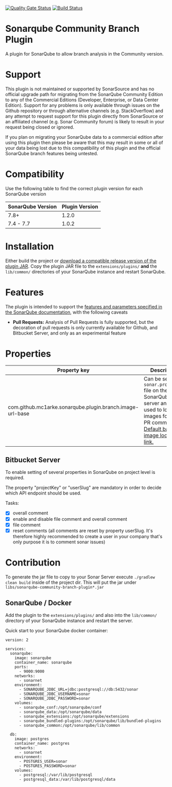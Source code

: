 [![Quality Gate Status](https://sonarcloud.io/api/project_badges/measure?project=mc1arke_sonarqube-community-branch-plugin&metric=alert_status)](https://sonarcloud.io/dashboard?id=mc1arke_sonarqube-community-branch-plugin) [![Build Status](https://travis-ci.org/mc1arke/sonarqube-community-branch-plugin.svg?branch=master)](https://travis-ci.org/mc1arke/sonarqube-community-branch-plugin)

# Sonarqube Community Branch Plugin
A plugin for SonarQube to allow branch analysis in the Community version.

# Support
This plugin is not maintained or supported by SonarSource and has no official upgrade path for migrating from the SonarQube Community Edition to any of the Commercial Editions (Developer, Enterprise, or Data Center Edition). Support for any problems is only available through issues on the Github repository or through alternative channels (e.g. StackOverflow) and any attempt to request support for this plugin directly from SonarSource or an affiliated channel (e.g. Sonar Community forum) is likely to result in your request being closed or ignored.

If you plan on migrating your SonarQube data to a commercial edition after using this plugin then please be aware that this may result in some or all of your data being lost due to this compatibility of this plugin and the official SonarQube branch features being untested.

# Compatibility
Use the following table to find the correct plugin version for each SonarQube version

SonarQube Version | Plugin Version
------------------|---------------
7.8+              | 1.2.0
7.4 - 7.7         | 1.0.2

# Installation
Either build the project or [download a compatible release version of the plugin JAR](https://github.com/mc1arke/sonarqube-community-branch-plugin/releases). Copy the plugin JAR file to the `extensions/plugins/` **and** the `lib/common/` directories of your SonarQube instance and restart SonarQube.

# Features
The plugin is intended to support the [features and parameters specified in the SonarQube documentation](https://docs.sonarqube.org/latest/branches/overview/), with the following caveats
* __Pull Requests:__ Analysis of Pull Requests is fully supported, but the decoration of pull requests is only currently available for Github, and Bitbucket Server, and only as an experimental feature

# Properties
Property key | Description 
--- | ---
com.github.mc1arke.sonarqube.plugin.branch.image-url-base | Can be set in `sonar.properties` file on the SonarQube server and is used to load the images for the PR comments. [Default base image location link.](https://raw.githubusercontent.com/mc1arke/sonarqube-community-branch-plugin/master/src/main/resources/pr-decoration-images)

## Bitbucket Server
To enable setting of several properties in SonarQube on project level is required.

The property "projectKey" or "userSlug" are mandatory in order to decide which API endpoint should be used.

Tasks:
- [x] overall comment
- [x] enable and disable file comment and overall comment 
- [x] file comment
- [x] reset comments (all comments are reset by property userSlug. It's therefore highly recommended to create a user in your company that's only purpose it is to comment sonar issues)

# Contribution
To generate the jar file to copy to your Sonar Server execute ```./gradlew clean build``` inside of the project dir. This will put the jar under ```libs/sonarqube-community-branch-plugin*.jar```

## SonarQube / Docker
Add the plugin to the `extensions/plugins/` and also into the `lib/common/` directory of your SonarQube instance and restart the server.

Quick start to your SonarQube docker container:
```
version: 2

services:
  sonarqube:
    image: sonarqube
    container_name: sonarqube
    ports:
      - 9000:9000
    networks:
      - sonarnet
    environment:
      - SONARQUBE_JDBC_URL=jdbc:postgresql://db:5432/sonar
      - SONARQUBE_JDBC_USERNAME=sonar
      - SONARQUBE_JDBC_PASSWORD=sonar
    volumes:
      - sonarqube_conf:/opt/sonarqube/conf
      - sonarqube_data:/opt/sonarqube/data
      - sonarqube_extensions:/opt/sonarqube/extensions
      - sonarqube_bundled-plugins:/opt/sonarqube/lib/bundled-plugins
      - sonarqube_common:/opt/sonarqube/lib/common

  db:
    image: postgres
    container_name: postgres
    networks:
      - sonarnet
    environment:
      - POSTGRES_USER=sonar
      - POSTGRES_PASSWORD=sonar
    volumes:
      - postgresql:/var/lib/postgresql
      - postgresql_data:/var/lib/postgresql/data
``` 
